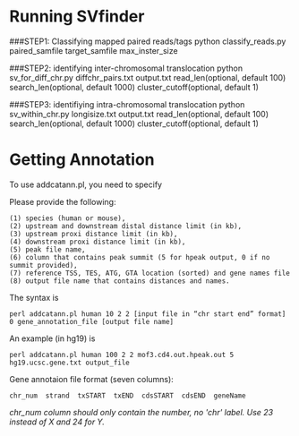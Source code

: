 Running SVfinder
================
###STEP1: Classifying mapped paired reads/tags
    python classify_reads.py paired_samfile target_samfile max_inster_size

###STEP2: identifying inter-chromosomal translocation
	python sv_for_diff_chr.py diffchr_pairs.txt output.txt read_len(optional, default 100) search_len(optional, default 1000) cluster_cutoff(optional, default 1)

###STEP3: identifiying intra-chromosomal translocation
	python sv_within_chr.py longisize.txt output.txt read_len(optional, default 100) search_len(optional, default 1000) cluster_cutoff(optional, default 1)

Getting Annotation
==================
To use addcatann.pl, you need to specify
 
Please provide the following:

	(1) species (human or mouse),	
	(2) upstream and downstream distal distance limit (in kb),
	(3) upstream proxi distance limit (in kb),	
	(4) downstream proxi distance limit (in kb),
	(5) peak file name,
	(6) column that contains peak summit (5 for hpeak output, 0 if no summit provided),
	(7) reference TSS, TES, ATG, GTA location (sorted) and gene names file
	(8) output file name that contains distances and names.
	 
The syntax is
	 
	perl addcatann.pl human 10 2 2 [input file in “chr start end” format] 0 gene_annotation_file [output file name]
	 
An example (in hg19) is
	 
	perl addcatann.pl human 100 2 2 mof3.cd4.out.hpeak.out 5 hg19.ucsc.gene.txt output_file

Gene annotaion file format (seven columns):

	chr_num  strand  txSTART  txEND  cdsSTART  cdsEND  geneName
	
*chr_num column should only contain the number, no 'chr' label. Use 23 instead of X and 24 for Y.*
